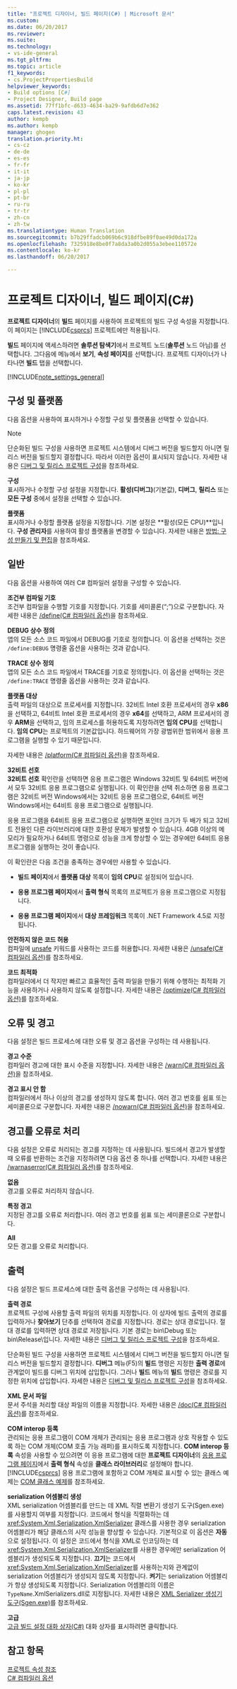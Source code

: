```yaml
---
title: "프로젝트 디자이너, 빌드 페이지(C#) | Microsoft 문서"
ms.custom: 
ms.date: 06/20/2017
ms.reviewer: 
ms.suite: 
ms.technology:
- vs-ide-general
ms.tgt_pltfrm: 
ms.topic: article
f1_keywords:
- cs.ProjectPropertiesBuild
helpviewer_keywords:
- Build options [C#]
- Project Designer, Build page
ms.assetid: 77ff1bfc-d633-4634-ba29-9afdb6d7e362
caps.latest.revision: 43
author: kempb
ms.author: kempb
manager: ghogen
translation.priority.ht:
- cs-cz
- de-de
- es-es
- fr-fr
- it-it
- ja-jp
- ko-kr
- pl-pl
- pt-br
- ru-ru
- tr-tr
- zh-cn
- zh-tw
ms.translationtype: Human Translation
ms.sourcegitcommit: b7b29ffadcb069b6c918dfbe89f0ae49d0da172a
ms.openlocfilehash: 7325918e8be0f7a8da3a0b2d055a3ebee110572e
ms.contentlocale: ko-kr
ms.lasthandoff: 06/20/2017

---
```

# <a name="build-page-project-designer-c"></a>프로젝트 디자이너, 빌드 페이지(C#)
**프로젝트 디자이너**의 **빌드** 페이지를 사용하여 프로젝트의 빌드 구성 속성을 지정합니다. 이 페이지는 [!INCLUDE[csprcs](../../data-tools/includes/csprcs_md.md)] 프로젝트에만 적용됩니다.  

**빌드** 페이지에 액세스하려면 **솔루션 탐색기**에서 프로젝트 노드(**솔루션** 노드 아님)를 선택합니다. 그다음에 메뉴에서 **보기**, **속성 페이지**를 선택합니다. 프로젝트 디자이너가 나타나면 **빌드** 탭을 선택합니다.  

[!INCLUDE[note_settings_general](../../data-tools/includes/note_settings_general_md.md)]  

## <a name="configuration-and-platform"></a>구성 및 플랫폼  
다음 옵션을 사용하여 표시하거나 수정할 구성 및 플랫폼을 선택할 수 있습니다.  

> [!NOTE]
>  단순화된 빌드 구성을 사용하면 프로젝트 시스템에서 디버그 버전을 빌드할지 아니면 릴리스 버전을 빌드할지 결정합니다. 따라서 이러한 옵션이 표시되지 않습니다. 자세한 내용은 [디버그 및 릴리스 프로젝트 구성](http://msdn.microsoft.com/en-us/0440b300-0614-4511-901a-105b771b236e)을 참조하세요.  

**구성**  
표시하거나 수정할 구성 설정을 지정합니다. **활성(디버그)**(기본값), **디버그**, **릴리스** 또는 **모든 구성** 중에서 설정을 선택할 수 있습니다.  

**플랫폼**  
표시하거나 수정할 플랫폼 설정을 지정합니다. 기본 설정은 **활성(모든 CPU)**입니다. **구성 관리자**를 사용하여 활성 플랫폼을 변경할 수 있습니다. 자세한 내용은 [방법: 구성 만들기 및 편집](../../ide/how-to-create-and-edit-configurations.md)을 참조하세요.  

## <a name="general"></a>일반  
다음 옵션을 사용하여 여러 C# 컴파일러 설정을 구성할 수 있습니다.  

**조건부 컴파일 기호**  
조건부 컴파일을 수행할 기호를 지정합니다. 기호를 세미콜론(“;”)으로 구분합니다. 자세한 내용은 [/define(C# 컴파일러 옵션)](/dotnet/csharp/language-reference/compiler-options/define-compiler-option)을 참조하세요.  

**DEBUG 상수 정의**  
앱의 모든 소스 코드 파일에서 DEBUG를 기호로 정의합니다. 이 옵션을 선택하는 것은 `/define:DEBUG` 명령줄 옵션을 사용하는 것과 같습니다.  

**TRACE 상수 정의**  
앱의 모든 소스 코드 파일에서 TRACE를 기호로 정의합니다. 이 옵션을 선택하는 것은 `/define:TRACE` 명령줄 옵션을 사용하는 것과 같습니다.  

**플랫폼 대상**  
출력 파일의 대상으로 프로세서를 지정합니다. 32비트 Intel 호환 프로세서의 경우 **x86**을 선택하고, 64비트 Intel 호환 프로세서의 경우 **x64**를 선택하고, ARM 프로세서의 경우 **ARM**을 선택하고, 임의 프로세스를 허용하도록 지정하려면 **임의 CPU**를 선택합니다. **임의 CPU**는 프로젝트의 기본값입니다. 하드웨어의 가장 광범위한 범위에서 응용 프로그램을 실행할 수 있기 때문입니다.  

자세한 내용은 [/platform(C# 컴파일러 옵션)](/dotnet/csharp/language-reference/compiler-options/platform-compiler-option)을 참조하세요.  

**32비트 선호**  
**32비트 선호** 확인란을 선택하면 응용 프로그램은 Windows 32비트 및 64비트 버전에서 모두 32비트 응용 프로그램으로 실행됩니다. 이 확인란을 선택 취소하면 응용 프로그램은 32비트 버전 Windows에서는 32비트 응용 프로그램으로, 64비트 버전 Windows에서는 64비트 응용 프로그램으로 실행됩니다.  

응용 프로그램을 64비트 응용 프로그램으로 실행하면 포인터 크기가 두 배가 되고 32비트 전용인 다른 라이브러리에 대한 호환성 문제가 발생할 수 있습니다. 4GB 이상의 메모리가 필요하거나 64비트 명령으로 성능을 크게 향상할 수 있는 경우에만 64비트 응용 프로그램을 실행하는 것이 좋습니다.  

이 확인란은 다음 조건을 충족하는 경우에만 사용할 수 있습니다.  

-   **빌드 페이지**에서 **플랫폼 대상** 목록이 **임의 CPU**로 설정되어 있습니다.  

-   **응용 프로그램 페이지**에서 **출력 형식** 목록의 프로젝트가 응용 프로그램으로 지정됩니다.  

-   **응용 프로그램 페이지**에서 **대상 프레임워크** 목록이 .NET Framework 4.5로 지정됩니다.  


**안전하지 않은 코드 허용**  
컴파일에 [unsafe](/dotnet/csharp/language-reference/keywords/unsafe) 키워드를 사용하는 코드를 허용합니다. 자세한 내용은 [/unsafe(C# 컴파일러 옵션)](/dotnet/csharp/language-reference/compiler-options/unsafe-compiler-option)를 참조하세요.  

**코드 최적화**  
컴파일러에서 더 작지만 빠르고 효율적인 출력 파일을 만들기 위해 수행하는 최적화 기능을 사용하거나 사용하지 않도록 설정합니다. 자세한 내용은 [/optimize(C# 컴파일러 옵션)](/dotnet/csharp/language-reference/compiler-options/optimize-compiler-option)를 참조하세요.  

## <a name="errors-and-warnings"></a>오류 및 경고  
다음 설정은 빌드 프로세스에 대한 오류 및 경고 옵션을 구성하는 데 사용됩니다.  

**경고 수준**  
컴파일러 경고에 대한 표시 수준을 지정합니다. 자세한 내용은 [/warn(C# 컴파일러 옵션)](/dotnet/csharp/language-reference/compiler-options/warn-compiler-option)을 참조하세요.  

**경고 표시 안 함**  
컴파일러에서 하나 이상의 경고를 생성하지 않도록 합니다. 여러 경고 번호를 쉼표 또는 세미콜론으로 구분합니다. 자세한 내용은 [/nowarn(C# 컴파일러 옵션)](/dotnet/csharp/language-reference/compiler-options/nowarn-compiler-option)을 참조하세요.  

## <a name="treat-warnings-as-errors"></a>경고를 오류로 처리  
다음 설정은 오류로 처리되는 경고를 지정하는 데 사용됩니다. 빌드에서 경고가 발생할 때 오류를 반환하는 조건을 지정하려면 다음 옵션 중 하나를 선택합니다. 자세한 내용은 [/warnaserror(C# 컴파일러 옵션)](/dotnet/csharp/language-reference/compiler-options/warnaserror-compiler-option)를 참조하세요.  

**없음**  
경고를 오류로 처리하지 않습니다.  

**특정 경고**  
지정된 경고를 오류로 처리합니다. 여러 경고 번호를 쉼표 또는 세미콜론으로 구분합니다.  

**All**  
모든 경고를 오류로 처리합니다.  

## <a name="output"></a>출력  
다음 설정은 빌드 프로세스에 대한 출력 옵션을 구성하는 데 사용됩니다.  

**출력 경로**  
프로젝트 구성에 사용할 출력 파일의 위치를 지정합니다. 이 상자에 빌드 출력의 경로를 입력하거나 **찾아보기** 단추를 선택하여 경로를 지정합니다. 경로는 상대 경로입니다. 절대 경로를 입력하면 상대 경로로 저장됩니다. 기본 경로는 bin\Debug 또는 bin\Release\\입니다. 자세한 내용은 [디버그 및 릴리스 프로젝트 구성](http://msdn.microsoft.com/en-us/0440b300-0614-4511-901a-105b771b236e)을 참조하세요.  

단순화된 빌드 구성을 사용하면 프로젝트 시스템에서 디버그 버전을 빌드할지 아니면 릴리스 버전을 빌드할지 결정합니다. **디버그** 메뉴(F5)의 **빌드** 명령은 지정한 **출력 경로**에 관계없이 빌드를 디버그 위치에 삽입합니다. 그러나 **빌드** 메뉴의 **빌드** 명령은 경로를 지정한 위치에 삽입합니다. 자세한 내용은 [디버그 및 릴리스 프로젝트 구성](http://msdn.microsoft.com/en-us/0440b300-0614-4511-901a-105b771b236e)을 참조하세요.  

**XML 문서 파일**  
문서 주석을 처리할 대상 파일의 이름을 지정합니다. 자세한 내용은 [/doc(C# 컴파일러 옵션)](/dotnet/csharp/language-reference/compiler-options/doc-compiler-option)를 참조하세요.  

**COM interop 등록**  
관리되는 응용 프로그램이 COM 개체가 관리되는 응용 프로그램과 상호 작용할 수 있도록 하는 COM 개체(COM 호출 가능 래퍼)를 표시하도록 지정합니다. **COM interop 등록** 속성을 사용할 수 있으려면 이 응용 프로그램에 대한 **프로젝트 디자이너**의 [응용 프로그램 페이지](../../ide/reference/application-page-project-designer-visual-basic.md)에서 **출력 형식** 속성을 **클래스 라이브러리**로 설정해야 합니다. [!INCLUDE[csprcs](../../data-tools/includes/csprcs_md.md)] 응용 프로그램에 포함하고 COM 개체로 표시할 수 있는 클래스 예제는 [COM 클래스 예제](/dotnet/csharp/programming-guide/interop/example-com-class)를 참조하세요.  

**serialization 어셈블리 생성**  
XML serialization 어셈블리를 만드는 데 XML 직렬 변환기 생성기 도구(Sgen.exe)를 사용할지 여부를 지정합니다. 코드에서 형식을 직렬화하는 데 <xref:System.Xml.Serialization.XmlSerializer> 클래스를 사용한 경우 serialization 어셈블리가 해당 클래스의 시작 성능을 향상할 수 있습니다. 기본적으로 이 옵션은 **자동**으로 설정됩니다. 이 설정은 코드에서 형식을 XML로 인코딩하는 데 <xref:System.Xml.Serialization.XmlSerializer>를 사용한 경우에만 serialization 어셈블리가 생성되도록 지정합니다. **끄기**는 코드에서 <xref:System.Xml.Serialization.XmlSerializer>를 사용하는지와 관계없이 serialization 어셈블리가 생성되지 않도록 지정합니다. **켜기**는 serialization 어셈블리가 항상 생성되도록 지정합니다. Serialization 어셈블리의 이름은 `TypeName`.XmlSerializers.dll로 지정됩니다. 자세한 내용은 [XML Serializer 생성기 도구(Sgen.exe)](/dotnet/framework/serialization/xml-serializer-generator-tool-sgen-exe)를 참조하세요.  

**고급**  
[고급 빌드 설정 대화 상자(C#)](../../ide/reference/advanced-build-settings-dialog-box-csharp.md) 대화 상자를 표시하려면 클릭합니다.  

## <a name="see-also"></a>참고 항목  
[프로젝트 속성 참조](../../ide/reference/project-properties-reference.md)   
[C# 컴파일러 옵션](/dotnet/csharp/language-reference/compiler-options/index)

